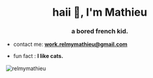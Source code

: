 <h1 align="center">haii 👋, I'm Mathieu</h1>
<h3 align="center">a bored french kid.</h3>

- contact me: **work.relmymathieu@gmail.com**

- fun fact : **I like cats.**

<p>&nbsp;<img align="center" src="https://github-readme-stats.vercel.app/api?username=relmymathieu&show_icons=true&locale=en" alt="relmymathieu" /></p>

